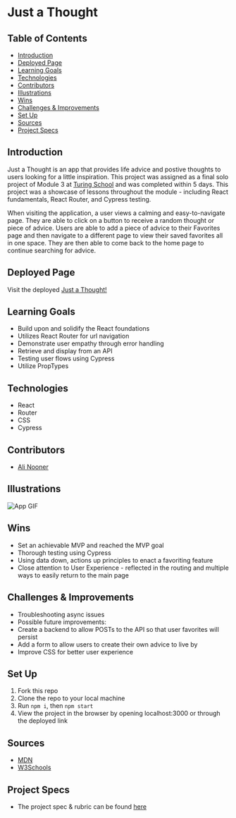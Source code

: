 # Just a Thought

## Table of Contents
  - [Introduction](#Introduction)
  - [Deployed Page](#Deployed-Page)
  - [Learning Goals](#Learning-Goals)
  - [Technologies](#Technologies)
  - [Contributors](#Contributors)
  - [Illustrations](#Illustrations)
  - [Wins](#Wins)
  - [Challenges & Improvements](#Challenges-&-Improvements)
  - [Set Up](#Set-Up)
  - [Sources](#Sources)
  - [Project Specs](#Project-Specs)

## Introduction

Just a Thought is an app that provides life advice and postive thoughts to users looking for a little inspiration. This project was assigned as a final solo project of Module 3 at [Turing School](turing.edu) and was completed within 5 days. This project was a showcase of lessons throughout the module - including React fundamentals, React Router, and Cypress testing.

When visiting the application, a user views a calming and easy-to-navigate page. They are able to click on a button to receive a random thought or piece of advice. Users are able to add a piece of advice to their Favorites page and then navigate to a different page to view their saved favorites all in one space. They are then able to come back to the home page to continue searching for advice.

## Deployed Page

Visit the deployed [Just a Thought!](https://just-a-thought.herokuapp.com/)

## Learning Goals

- Build upon and solidify the React foundations
- Utilizes React Router for url navigation
- Demonstrate user empathy through error handling
- Retrieve and display from an API
- Testing user flows using Cypress
- Utilize PropTypes

## Technologies
  - React
  - Router
  - CSS
  - Cypress

## Contributors
  - [Ali Nooner](https://github.com/alinooner)

## Illustrations

![App GIF](https://user-images.githubusercontent.com/92279624/164993466-8987ad5d-e40f-4e36-aca3-b992e8a81a14.gif)


## Wins
  - Set an achievable MVP and reached the MVP goal
  - Thorough testing using Cypress
  - Using data down, actions up principles to enact a favoriting feature
  - Close attention to User Experience - reflected in the routing and multiple ways to easily return to the main page

## Challenges & Improvements
  - Troubleshooting async issues
  - Possible future improvements:
  - Create a backend to allow POSTs to the API so that user favorites will persist
  - Add a form to allow users to create their own advice to live by
  - Improve CSS for better user experience

## Set Up

1. Fork this repo  
2. Clone the repo to your local machine   
3. Run `npm i`, then `npm start`
4. View the project in the browser by opening localhost:3000 or through the deployed link

## Sources
  - [MDN](http://developer.mozilla.org/en-US/)
  - [W3Schools](https://www.w3schools.com/)

## Project Specs
  - The project spec & rubric can be found [here](https://frontend.turing.edu/projects/module-3/showcase.html)

